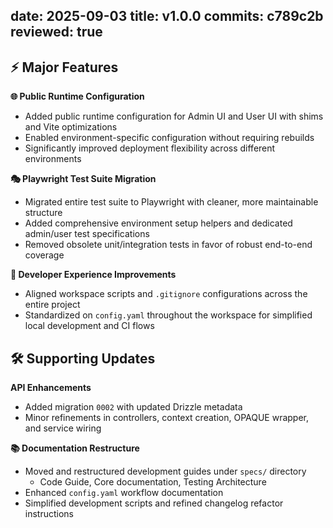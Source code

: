 date: 2025-09-03
title: v1.0.0
commits: c789c2b
reviewed: true
---


## ⚡ Major Features

**🌐 Public Runtime Configuration**
- Added public runtime configuration for Admin UI and User UI with shims and Vite optimizations
- Enabled environment-specific configuration without requiring rebuilds
- Significantly improved deployment flexibility across different environments

**🎭 Playwright Test Suite Migration**
- Migrated entire test suite to Playwright with cleaner, more maintainable structure
- Added comprehensive environment setup helpers and dedicated admin/user test specifications
- Removed obsolete unit/integration tests in favor of robust end-to-end coverage

**🔧 Developer Experience Improvements**
- Aligned workspace scripts and `.gitignore` configurations across the entire project
- Standardized on `config.yaml` throughout the workspace for simplified local development and CI flows

## 🛠️ Supporting Updates

**API Enhancements**
- Added migration `0002` with updated Drizzle metadata
- Minor refinements in controllers, context creation, OPAQUE wrapper, and service wiring

**📚 Documentation Restructure**
- Moved and restructured development guides under `specs/` directory
  - Code Guide, Core documentation, Testing Architecture
- Enhanced `config.yaml` workflow documentation  
- Simplified development scripts and refined changelog refactor instructions
